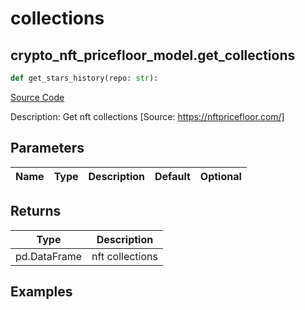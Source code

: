 # collections

## crypto_nft_pricefloor_model.get_collections

```python
def get_stars_history(repo: str):
```
[Source Code](https://github.com/OpenBB-finance/OpenBBTerminal/tree/main/openbb_terminal/cryptocurrency/nft/nftpricefloor_model.py#L23)

Description: Get nft collections [Source: https://nftpricefloor.com/]

## Parameters

| Name | Type | Description | Default | Optional |
| ---- | ---- | ----------- | ------- | -------- |

## Returns

| Type | Description |
| ---- | ----------- |
| pd.DataFrame | nft collections |

## Examples

